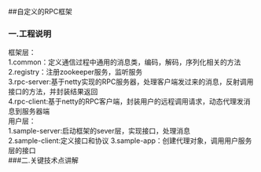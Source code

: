 ##自定义的RPC框架

### 一.工程说明  
  框架层：  
  1.common：定义通信过程中通用的消息类，编码，解码，序列化相关的方法  
  2.registry：注册zookeeper服务，监听服务  
  3.rpc-server:基于netty实现的RPC服务器，处理客户端发过来的消息，反射调用接口的方法，并封装结果返回  
  4.rpc-client:基于netty的RPC客户端，封装用户的远程调用请求，动态代理发消息到服务器端  
  用户层：  
  1.sample-server:启动框架的sever层，实现接口，处理消息  
  2.sample-client:定义接口和协议
  3.sample-app：创建代理对象，调用用户服务层的接口  
###二.关键技术点讲解
  
  
